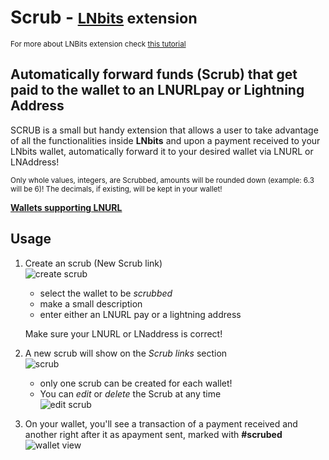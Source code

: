 # Scrub - <small>[LNbits](https://github.com/lnbits/lnbits) extension</small>
<small>For more about LNBits extension check [this tutorial](https://github.com/lnbits/lnbits/wiki/LNbits-Extensions)</small>

## Automatically forward funds (Scrub) that get paid to the wallet to an LNURLpay or Lightning Address

SCRUB is a small but handy extension that allows a user to take advantage of all the functionalities inside **LNbits** and upon a payment received to your LNbits wallet, automatically forward it to your desired wallet via LNURL or LNAddress!

<small>Only whole values, integers, are Scrubbed, amounts will be rounded down (example: 6.3 will be 6)! The decimals, if existing, will be kept in your wallet!</small>

[**Wallets supporting LNURL**](https://github.com/fiatjaf/awesome-lnurl#wallets)

## Usage

1. Create an scrub (New Scrub link)\
   ![create scrub](https://i.imgur.com/LUeNkzM.jpg)

   - select the wallet to be _scrubbed_
   - make a small description
   - enter either an LNURL pay or a lightning address

   Make sure your LNURL or LNaddress is correct!

2. A new scrub will show on the _Scrub links_ section\
   ![scrub](https://i.imgur.com/LNoFkeu.jpg)

   - only one scrub can be created for each wallet!
   - You can _edit_ or _delete_ the Scrub at any time\
     ![edit scrub](https://i.imgur.com/Qu65lGG.jpg)

3. On your wallet, you'll see a transaction of a payment received and another right after it as apayment sent, marked with **#scrubed**\
   ![wallet view](https://i.imgur.com/S6EWWCP.jpg)
